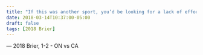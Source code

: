 ```yaml
---
title: "If this was another sport, you’d be looking for a lack of effort"
date: 2018-03-14T10:37:00-05:00
draft: false
tags: [2018 Brier]
---
```

— 2018 Brier, 1-2 - ON vs CA
<!--more--> 

